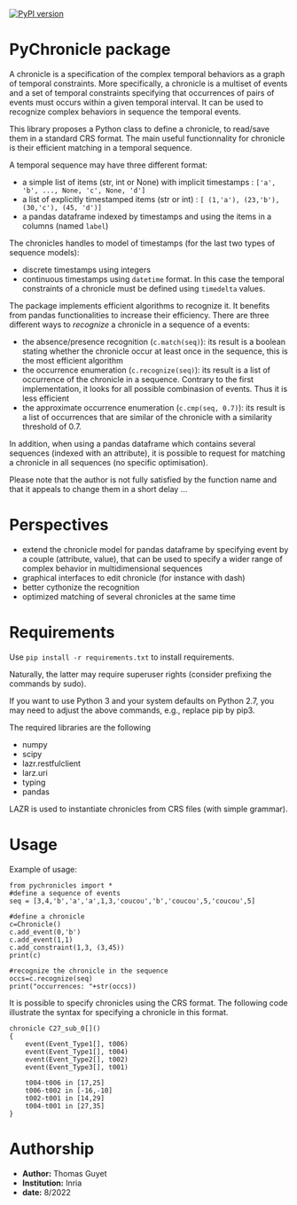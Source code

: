 [![PyPI version](https://badge.fury.io/py/pychronicles.svg)](https://badge.fury.io/py/pychronicles)

# PyChronicle package

A chronicle is a specification of the complex temporal behaviors as a graph of temporal constraints. More specifically, a chronicle is a multiset of events and a set of temporal constraints specifying that occurrences of pairs of events must occurs within a given temporal interval.
It can be used to recognize complex behaviors in sequence the temporal events.

This library proposes a Python class to define a chronicle, to read/save them in a standard CRS format. The main useful functionnality for chronicle is their efficient matching in a temporal sequence.

A temporal sequence may have three different format:
* a simple list of items (str, int or None) with implicit timestamps : `['a', 'b', ..., None, 'c', None, 'd']`
* a list of explicitly timestamped items (str or int) : `[ (1,'a'), (23,'b'), (30,'c'), (45, 'd')]`
* a pandas dataframe indexed by timestamps and using the items in a columns (named `label`)

The chronicles handles to model of timestamps (for the last two types of sequence models):
* discrete timestamps using integers
* continuous timestamps using `datetime` format. In this case the temporal constraints of a chronicle must be defined using `timedelta` values.

The package implements efficient algorithms to recognize it. It benefits from pandas functionalities to increase their efficiency. There are three different ways to _recognize_ a chronicle in a sequence of a events:
* the absence/presence recognition (`c.match(seq)`): its result is a boolean stating whether the chronicle occur at least once in the sequence, this is the most efficient algorithm
* the occurrence enumeration (`c.recognize(seq)`): its result is a list of occurrence of the chronicle in a sequence. Contrary to the first implementation, it looks for all possible combinasion of events. Thus it is less efficient
* the approximate occurrence enumeration (`c.cmp(seq, 0.7)`): its result is a list of occurrences that are similar of the chronicle with a similarity threshold of 0.7.

In addition, when using a pandas dataframe which contains several sequences (indexed with an attribute), it is possible to request for matching a chronicle in all sequences (no specific optimisation).


Please note that the author is not fully satisfied by the function name and that it appeals to change them in a short delay ...

# Perspectives

* extend the chronicle model for pandas dataframe by specifying event by a couple (attribute, value), that can be used to specify a wider range of complex behavior in multidimensional sequences
* graphical interfaces to edit chronicle (for instance with dash)
* better cythonize the recognition
* optimized matching of several chronicles at the same time


# Requirements

Use `pip install -r requirements.txt` to install requirements.

Naturally, the latter may require superuser rights (consider prefixing the commands by sudo).

If you want to use Python 3 and your system defaults on Python 2.7, you may need to adjust the above commands, e.g., replace pip by pip3.

The required libraries are the following
* numpy
* scipy
* lazr.restfulclient
* larz.uri
* typing
* pandas

LAZR is used to instantiate chronicles from CRS files (with simple grammar).

# Usage

Example of usage:

    from pychronicles import *
    #define a sequence of events
    seq = [3,4,'b','a','a',1,3,'coucou','b','coucou',5,'coucou',5]
    
    #define a chronicle
    c=Chronicle()
    c.add_event(0,'b')
    c.add_event(1,1)
    c.add_constraint(1,3, (3,45))
    print(c)
    
    #recognize the chronicle in the sequence
    occs=c.recognize(seq)
    print("occurrences: "+str(occs))

It is possible to specify chronicles using the CRS format. The following code illustrate the syntax for specifying a chronicle in this format.

    chronicle C27_sub_0[]()
    {
	    event(Event_Type1[], t006)
	    event(Event_Type1[], t004)
	    event(Event_Type2[], t002)
	    event(Event_Type3[], t001)

	    t004-t006 in [17,25]
	    t006-t002 in [-16,-10]
	    t002-t001 in [14,29]
	    t004-t001 in [27,35]
    }


# Authorship

* **Author:** Thomas Guyet
* **Institution:** Inria
* **date:** 8/2022

